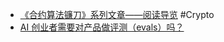 - [《合约算法镰刀》系列文章——阅读导览](https://x.com/agintender/status/1965664587669213491) #Crypto
- [AI 创业者需要对产品做评测（evals）吗？](https://x.com/dotey/status/1966226782647919041)